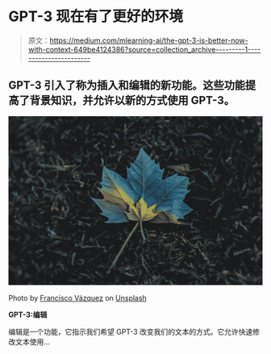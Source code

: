 # GPT-3 现在有了更好的环境

> 原文：<https://medium.com/mlearning-ai/the-gpt-3-is-better-now-with-context-649be4124386?source=collection_archive---------1----------------------->

## GPT-3 引入了称为插入和编辑的新功能。这些功能提高了背景知识，并允许以新的方式使用 GPT-3。

![](img/487efad5948bcda78d88e65650b6dd8d.png)

Photo by [Francisco Vázquez](https://unsplash.com/@fraank_vg?utm_source=medium&utm_medium=referral) on [Unsplash](https://unsplash.com?utm_source=medium&utm_medium=referral)

**GPT-3:编辑**

编辑是一个功能，它指示我们希望 GPT-3 改变我们的文本的方式。它允许快速修改文本使用…